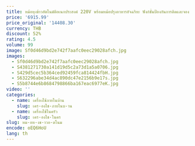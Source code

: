 ```yaml
---
title: หม้อหุงข้าวอัตโนมัติอเนกประสงค์ 220V พร้อมหม้อปรุงอาหารอัจฉริยะ ฟังก์ชั่นป้องกันการติดและจอง
price: '6915.99'
price_original: '14408.30'
currency: THB
discount: 52%
rating: 4.5
volume: 99
image: Sf0d46d9bd2e742f7aafc0eec29028afch.jpg
images:
  - Sf0d46d9bd2e742f7aafc0eec29028afch.jpg
  - S4381271730a141d19d5c2a73d1a5a0706.jpg
  - S429d5cec5b364ced92459fca814424fbH.jpg
  - S632296abe34d4ac890dc47e2156b9e17s.jpg
  - S5b8744e6b8684798866ba167eac6977eK.jpg
video: ''
categories:
  - name: เครื่องใช้ภายในบ้าน
    slug: เคร-องใช-ภายในบ-าน
  - name: เครื่องใช้ในครัว
    slug: เคร-องใช-ในคร
slug: หม-อห-งข-าวอ-ตโนม
encode: oEQ6HoU
lang: th
---
```

  